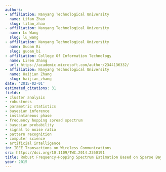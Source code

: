 ```yaml
---
authors:
- affiliation: Nanyang Technological University
  name: Lifan Zhao
  slug: lifan_zhao
- affiliation: Nanyang Technological University
  name: Lu Wang
  slug: lu_wang
- affiliation: Nanyang Technological University
  name: Guoan Bi
  slug: guoan_bi
- affiliation: College Of Information Technology
  name: Liren Zhang
  url: https://academic.microsoft.com/author/2344136332/
- affiliation: Nanyang Technological University
  name: Haijian Zhang
  slug: haijian_zhang
date: '2015-02-01'
estimated_citations: 31
fields:
- cluster analysis
- robustness
- parametric statistics
- bayesian inference
- instantaneous phase
- frequency hopping spread spectrum
- bayesian probability
- signal to noise ratio
- pattern recognition
- computer science
- artificial intelligence
in: IEEE Transactions on Wireless Communications
src: https://doi.org/10.1109/TWC.2014.2360191
title: Robust Frequency-Hopping Spectrum Estimation Based on Sparse Bayesian Method
year: 2015
---
```

